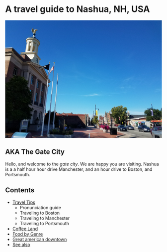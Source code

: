 # A travel guide to Nashua, NH, USA

![Nashua city hall](city.jpg)

## AKA The Gate City

Hello, and welcome to the *gate city*. We are happy you are visiting. Nashua is a a half hour hour drive Manchester, and an hour drive to Boston, and Portsmouth.

## Contents

* [Travel Tips](#travel-tips)
  * Pronunciation guide
  * Traveling to Boston
  * Traveling to Manchester
  * Traveling to Portsmouth
* [Coffee Land](#coffee-land)
* [Food by Genre](#food-by-genre)
* [Great american downtown](#great-american-downtown)
* [See also](#see-also)